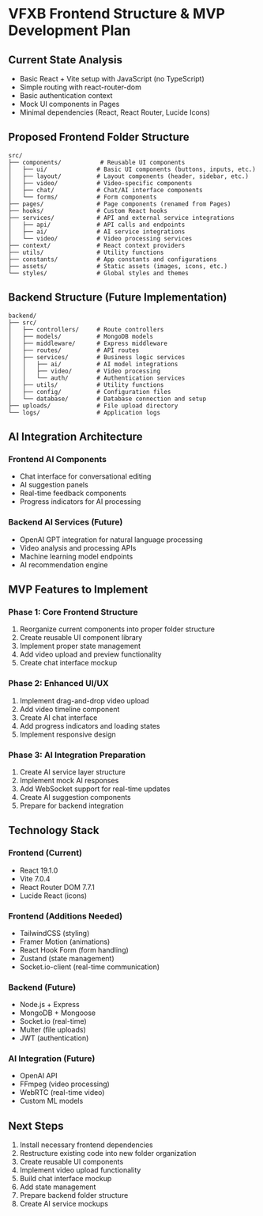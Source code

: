 # VFXB Frontend Structure & MVP Development Plan

## Current State Analysis
- Basic React + Vite setup with JavaScript (no TypeScript)
- Simple routing with react-router-dom
- Basic authentication context
- Mock UI components in Pages
- Minimal dependencies (React, React Router, Lucide Icons)

## Proposed Frontend Folder Structure

```
src/
├── components/           # Reusable UI components
│   ├── ui/              # Basic UI components (buttons, inputs, etc.)
│   ├── layout/          # Layout components (header, sidebar, etc.)
│   ├── video/           # Video-specific components
│   ├── chat/            # Chat/AI interface components
│   └── forms/           # Form components
├── pages/               # Page components (renamed from Pages)
├── hooks/               # Custom React hooks
├── services/            # API and external service integrations
│   ├── api/             # API calls and endpoints
│   ├── ai/              # AI service integrations
│   └── video/           # Video processing services
├── context/             # React context providers
├── utils/               # Utility functions
├── constants/           # App constants and configurations
├── assets/              # Static assets (images, icons, etc.)
└── styles/              # Global styles and themes
```

## Backend Structure (Future Implementation)

```
backend/
├── src/
│   ├── controllers/     # Route controllers
│   ├── models/          # MongoDB models
│   ├── middleware/      # Express middleware
│   ├── routes/          # API routes
│   ├── services/        # Business logic services
│   │   ├── ai/          # AI model integrations
│   │   ├── video/       # Video processing
│   │   └── auth/        # Authentication services
│   ├── utils/           # Utility functions
│   ├── config/          # Configuration files
│   └── database/        # Database connection and setup
├── uploads/             # File upload directory
└── logs/                # Application logs
```

## AI Integration Architecture

### Frontend AI Components
- Chat interface for conversational editing
- AI suggestion panels
- Real-time feedback components
- Progress indicators for AI processing

### Backend AI Services (Future)
- OpenAI GPT integration for natural language processing
- Video analysis and processing APIs
- Machine learning model endpoints
- AI recommendation engine

## MVP Features to Implement

### Phase 1: Core Frontend Structure
1. Reorganize current components into proper folder structure
2. Create reusable UI component library
3. Implement proper state management
4. Add video upload and preview functionality
5. Create chat interface mockup

### Phase 2: Enhanced UI/UX
1. Implement drag-and-drop video upload
2. Add video timeline component
3. Create AI chat interface
4. Add progress indicators and loading states
5. Implement responsive design

### Phase 3: AI Integration Preparation
1. Create AI service layer structure
2. Implement mock AI responses
3. Add WebSocket support for real-time updates
4. Create AI suggestion components
5. Prepare for backend integration

## Technology Stack

### Frontend (Current)
- React 19.1.0
- Vite 7.0.4
- React Router DOM 7.7.1
- Lucide React (icons)

### Frontend (Additions Needed)
- TailwindCSS (styling)
- Framer Motion (animations)
- React Hook Form (form handling)
- Zustand (state management)
- Socket.io-client (real-time communication)

### Backend (Future)
- Node.js + Express
- MongoDB + Mongoose
- Socket.io (real-time)
- Multer (file uploads)
- JWT (authentication)

### AI Integration (Future)
- OpenAI API
- FFmpeg (video processing)
- WebRTC (real-time video)
- Custom ML models

## Next Steps

1. Install necessary frontend dependencies
2. Restructure existing code into new folder organization
3. Create reusable UI components
4. Implement video upload functionality
5. Build chat interface mockup
6. Add state management
7. Prepare backend folder structure
8. Create AI service mockups